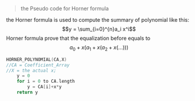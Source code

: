 >the Pseudo code for Horner formula

the Horner formula is used to compute the summary of polynomial like this:
$$y = \sum_{i=0}^{n}a_i x^i$$
Horner formula prove that the equalization before equals to
$$a_0+x(a_1+x(a_2+x(...)))$$

```Cpp
HORNER_POLYNOMIAL(CA,X)
//CA = Coefficient_Array
//X = the actual x;
    y = 0
    for i = 0 to CA.length
        y = CA[i]+x*y
    return y
```
